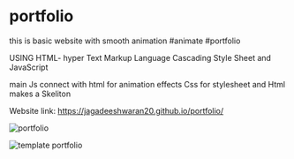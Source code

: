 # portfolio
this is basic website with smooth animation #animate #portfolio

USING HTML- hyper Text Markup Language
Cascading Style Sheet and JavaScript


main Js connect with html for animation effects
Css for stylesheet and Html makes a Skeliton


Website link: https://jagadeeshwaran20.github.io/portfolio/

![portfolio](https://user-images.githubusercontent.com/66456490/182672106-c3aef7a5-d3d5-47e4-8d2b-7965fca4d5cc.png)

![template portfolio](https://user-images.githubusercontent.com/66456490/182672314-d37776bd-a8f1-48bb-a60f-b292676a137e.png)
